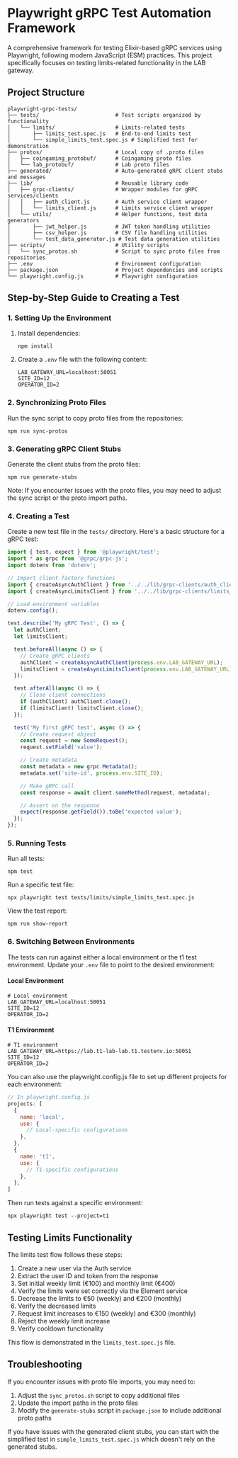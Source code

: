 # Playwright gRPC Test Automation Framework

A comprehensive framework for testing Elixir-based gRPC services using Playwright, following modern JavaScript (ESM) practices. This project specifically focuses on testing limits-related functionality in the LAB gateway.

## Project Structure

```
playwright-grpc-tests/
├── tests/                        # Test scripts organized by functionality
│   └── limits/                   # Limits-related tests
│       ├── limits_test.spec.js   # End-to-end limits test
│       └── simple_limits_test.spec.js # Simplified test for demonstration
├── protos/                       # Local copy of .proto files
│   ├── coingaming_protobuf/      # Coingaming proto files
│   └── lab_protobuf/             # Lab proto files
├── generated/                    # Auto-generated gRPC client stubs and messages
├── lib/                          # Reusable library code
│   ├── grpc-clients/             # Wrapper modules for gRPC services/clients
│   │   ├── auth_client.js        # Auth service client wrapper
│   │   └── limits_client.js      # Limits service client wrapper
│   └── utils/                    # Helper functions, test data generators
│       ├── jwt_helper.js         # JWT token handling utilities
│       ├── csv_helper.js         # CSV file handling utilities
│       └── test_data_generator.js # Test data generation utilities
├── scripts/                      # Utility scripts
│   └── sync_protos.sh            # Script to sync proto files from repositories
├── .env                          # Environment configuration
├── package.json                  # Project dependencies and scripts
└── playwright.config.js          # Playwright configuration
```

## Step-by-Step Guide to Creating a Test

### 1. Setting Up the Environment

1. Install dependencies:

   ```
   npm install
   ```

2. Create a `.env` file with the following content:
   ```
   LAB_GATEWAY_URL=localhost:50051
   SITE_ID=12
   OPERATOR_ID=2
   ```

### 2. Synchronizing Proto Files

Run the sync script to copy proto files from the repositories:

```
npm run sync-protos
```

### 3. Generating gRPC Client Stubs

Generate the client stubs from the proto files:

```
npm run generate-stubs
```

Note: If you encounter issues with the proto files, you may need to adjust the sync script or the proto import paths.

### 4. Creating a Test

Create a new test file in the `tests/` directory. Here's a basic structure for a gRPC test:

```javascript
import { test, expect } from '@playwright/test';
import * as grpc from '@grpc/grpc-js';
import dotenv from 'dotenv';

// Import client factory functions
import { createAsyncAuthClient } from '../../lib/grpc-clients/auth_client.js';
import { createAsyncLimitsClient } from '../../lib/grpc-clients/limits_client.js';

// Load environment variables
dotenv.config();

test.describe('My gRPC Test', () => {
  let authClient;
  let limitsClient;

  test.beforeAll(async () => {
    // Create gRPC clients
    authClient = createAsyncAuthClient(process.env.LAB_GATEWAY_URL);
    limitsClient = createAsyncLimitsClient(process.env.LAB_GATEWAY_URL);
  });

  test.afterAll(async () => {
    // Close client connections
    if (authClient) authClient.close();
    if (limitsClient) limitsClient.close();
  });

  test('My first gRPC test', async () => {
    // Create request object
    const request = new SomeRequest();
    request.setField('value');

    // Create metadata
    const metadata = new grpc.Metadata();
    metadata.set('site-id', process.env.SITE_ID);

    // Make gRPC call
    const response = await client.someMethod(request, metadata);

    // Assert on the response
    expect(response.getField()).toBe('expected value');
  });
});
```

### 5. Running Tests

Run all tests:

```
npm test
```

Run a specific test file:

```
npx playwright test tests/limits/simple_limits_test.spec.js
```

View the test report:

```
npm run show-report
```

### 6. Switching Between Environments

The tests can run against either a local environment or the t1 test environment. Update your `.env` file to point to the desired environment:

#### Local Environment

```
# Local environment
LAB_GATEWAY_URL=localhost:50051
SITE_ID=12
OPERATOR_ID=2
```

#### T1 Environment

```
# T1 environment
LAB_GATEWAY_URL=https://lab.t1-lab-lab.t1.testenv.io:50051
SITE_ID=12
OPERATOR_ID=2
```

You can also use the playwright.config.js file to set up different projects for each environment:

```javascript
// In playwright.config.js
projects: [
  {
    name: 'local',
    use: {
      // Local-specific configurations
    },
  },
  {
    name: 't1',
    use: {
      // T1-specific configurations
    },
  },
]
```

Then run tests against a specific environment:

```
npx playwright test --project=t1
```

## Testing Limits Functionality

The limits test flow follows these steps:

1. Create a new user via the Auth service
2. Extract the user ID and token from the response
3. Set initial weekly limit (€100) and monthly limit (€400)
4. Verify the limits were set correctly via the Element service
5. Decrease the limits to €50 (weekly) and €200 (monthly)
6. Verify the decreased limits
7. Request limit increases to €150 (weekly) and €300 (monthly)
8. Reject the weekly limit increase
9. Verify cooldown functionality

This flow is demonstrated in the `limits_test.spec.js` file.

## Troubleshooting

If you encounter issues with proto file imports, you may need to:

1. Adjust the `sync_protos.sh` script to copy additional files
2. Update the import paths in the proto files
3. Modify the `generate-stubs` script in `package.json` to include additional proto paths

If you have issues with the generated client stubs, you can start with the simplified test in `simple_limits_test.spec.js` which doesn't rely on the generated stubs.
